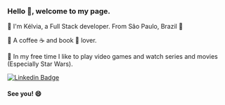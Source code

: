 ### Hello 👋,  welcome to my page.

 🔹 I'm Kélvia, a Full Stack developer. From São Paulo, Brazil 💞️
 
 🔹 A coffee ☕ and book 📖 lover.
 
 🔹 In my free time I like to play video games and watch series and movies (Especially Star Wars).
 

[![Linkedin Badge](https://img.shields.io/badge/-LinkedIn-blue?style=flat-square&logo=Linkedin&logoColor=white&link=https://www.linkedin.com/in/fagnerpsantos/)](https://www.linkedin.com/in/anakelvia-coutinho/)

#### See you! 😄

